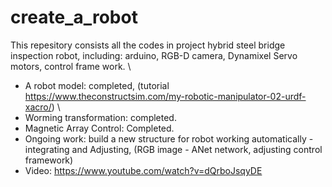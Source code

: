 # create_a_robot
This repesitory consists all the codes in project hybrid steel bridge inspection robot, including: arduino, RGB-D camera, Dynamixel Servo motors, control frame work. \
- A robot model: completed, (tutorial https://www.theconstructsim.com/my-robotic-manipulator-02-urdf-xacro/) \
- Worming transformation: completed.
- Magnetic Array Control: Completed.
- Ongoing work: build a new structure for robot working automatically - integrating and Adjusting, (RGB image - ANet network, adjusting control framework)
- Video: https://www.youtube.com/watch?v=dQrboJsqyDE
